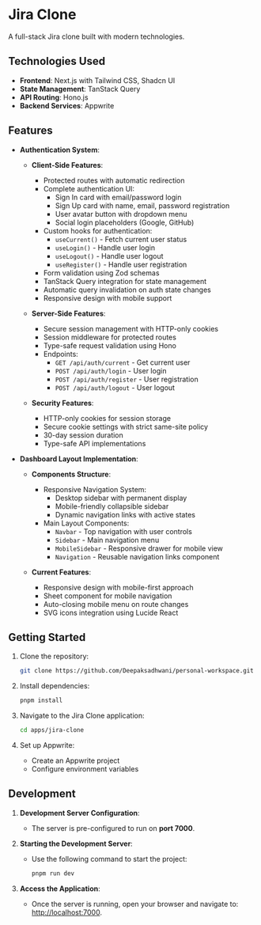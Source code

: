 # Jira Clone  

A full-stack Jira clone built with modern technologies.  

## Technologies Used  

- **Frontend**: Next.js with Tailwind CSS, Shadcn UI  
- **State Management**: TanStack Query  
- **API Routing**: Hono.js  
- **Backend Services**: Appwrite  

## Features  

- **Authentication System**:  
  - **Client-Side Features**:
    - Protected routes with automatic redirection
    - Complete authentication UI:
      - Sign In card with email/password login
      - Sign Up card with name, email, password registration
      - User avatar button with dropdown menu
      - Social login placeholders (Google, GitHub)
    - Custom hooks for authentication:
      - `useCurrent()` - Fetch current user status
      - `useLogin()` - Handle user login
      - `useLogout()` - Handle user logout
      - `useRegister()` - Handle user registration
    - Form validation using Zod schemas
    - TanStack Query integration for state management
    - Automatic query invalidation on auth state changes
    - Responsive design with mobile support

  - **Server-Side Features**:
    - Secure session management with HTTP-only cookies
    - Session middleware for protected routes
    - Type-safe request validation using Hono
    - Endpoints:
      - `GET /api/auth/current` - Get current user
      - `POST /api/auth/login` - User login
      - `POST /api/auth/register` - User registration
      - `POST /api/auth/logout` - User logout

  - **Security Features**:
    - HTTP-only cookies for session storage
    - Secure cookie settings with strict same-site policy
    - 30-day session duration
    - Type-safe API implementations

- **Dashboard Layout Implementation**:
  - **Components Structure**:
    - Responsive Navigation System:
      - Desktop sidebar with permanent display
      - Mobile-friendly collapsible sidebar
      - Dynamic navigation links with active states
    - Main Layout Components:
      - `Navbar` - Top navigation with user controls
      - `Sidebar` - Main navigation menu
      - `MobileSidebar` - Responsive drawer for mobile view
      - `Navigation` - Reusable navigation links component
    
  - **Current Features**:
    - Responsive design with mobile-first approach
    - Sheet component for mobile navigation
    - Auto-closing mobile menu on route changes
    - SVG icons integration using Lucide React


## Getting Started  

1. Clone the repository:  
   ```bash
   git clone https://github.com/Deepaksadhwani/personal-workspace.git
   ```  
2. Install dependencies:  
   ```bash
   pnpm install
   ```  

3. Navigate to the Jira Clone application:  
   ```bash
   cd apps/jira-clone
   ```  

3. Set up Appwrite:  
   - Create an Appwrite project  
   - Configure environment variables  

## Development  

1. **Development Server Configuration**:  
   - The server is pre-configured to run on **port 7000**.  

2. **Starting the Development Server**:  
   - Use the following command to start the project:  
     ```bash
     pnpm run dev 
     ```  

3. **Access the Application**:  
   - Once the server is running, open your browser and navigate to:  
     [http://localhost:7000](http://localhost:7000).

